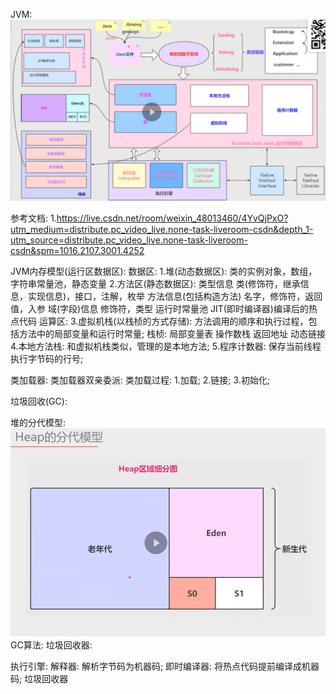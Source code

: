 JVM:
![img_1.png](img_1.png)

参考文档:
1.https://live.csdn.net/room/weixin_48013460/4YvQjPxO?utm_medium=distribute.pc_video_live.none-task-liveroom-csdn&depth_1-utm_source=distribute.pc_video_live.none-task-liveroom-csdn&spm=1016.2107.3001.4252

JVM内存模型(运行区数据区):
数据区:
    1.堆(动态数据区): 类的实例对象，数组，字符串常量池，静态变量
    2.方法区(静态数据区):
        类型信息
            类(修饰符，继承信息，实现信息)，接口，注解，枚举
        方法信息(包括构造方法)
            名字，修饰符，返回值，入参
        域(字段)信息
            修饰符，类型
        运行时常量池
        JIT(即时编译器)编译后的热点代码
运算区:
    3.虚拟机栈(以栈桢的方式存储): 方法调用的顺序和执行过程，包括方法中的局部变量和运行时常量;
        栈桢:
            局部变量表
            操作数栈
            返回地址
            动态链接
4.本地方法栈: 和虚拟机栈类似，管理的是本地方法;
    5.程序计数器: 保存当前线程执行字节码的行号;
    
类加载器:
类加载器双亲委派:
类加载过程:
    1.加载;
    2.链接;
    3.初始化;

垃圾回收(GC):

堆的分代模型:
![img.png](img.png)
GC算法:
垃圾回收器:

执行引擎:
    解释器: 解析字节码为机器码;
    即时编译器: 将热点代码提前编译成机器码;
    垃圾回收器 



